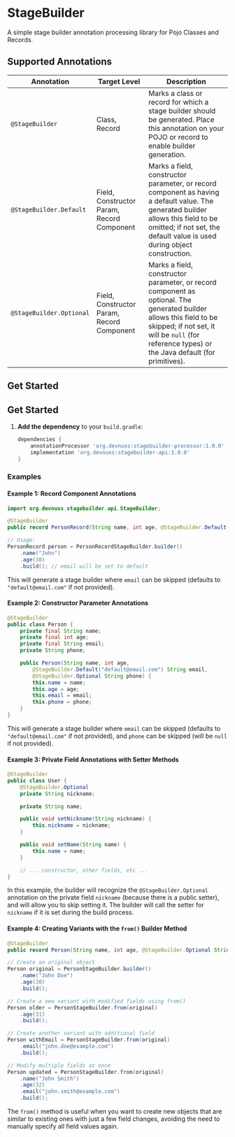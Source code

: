 # StageBuilder
A simple stage builder annotation processing library for Pojo Classes and Records.

## Supported Annotations

| Annotation                  | Target Level                                 | Description                                                                                                                                                                                                 |
|-----------------------------|----------------------------------------------|-------------------------------------------------------------------------------------------------------------------------------------------------------------------------------------------------------------|
| `@StageBuilder`             | Class, Record                                | Marks a class or record for which a stage builder should be generated. Place this annotation on your POJO or record to enable builder generation.                                                           |
| `@StageBuilder.Default`     | Field, Constructor Param, Record Component   | Marks a field, constructor parameter, or record component as having a default value. The generated builder allows this field to be omitted; if not set, the default value is used during object construction. |
| `@StageBuilder.Optional`    | Field, Constructor Param, Record Component   | Marks a field, constructor parameter, or record component as optional. The generated builder allows this field to be skipped; if not set, it will be `null` (for reference types) or the Java default (for primitives). |

## Get Started

## Get Started

1. **Add the dependency** to your `build.gradle`:
   ```groovy
   dependencies {
       annotationProcessor 'org.devnuxs:stagebuilder-processor:1.0.0'
       implementation 'org.devnuxs:stagebuilder-api:1.0.0'
   }
   ```



### Examples

#### Example 1: Record Component Annotations
```java
import org.devnuxs.stagebuilder.api.StageBuilder;

@StageBuilder
public record PersonRecord(String name, int age, @StageBuilder.Default("default@email.com") String email) {}

// Usage:
PersonRecord person = PersonRecordStageBuilder.builder()
    .name("John")
    .age(30)
    .build(); // email will be set to default
```

This will generate a stage builder where `email` can be skipped (defaults to `"default@email.com"` if not provided).

#### Example 2: Constructor Parameter Annotations
```java
@StageBuilder
public class Person {
    private final String name;
    private final int age;
    private final String email;
    private String phone;

    public Person(String name, int age,
        @StageBuilder.Default("default@email.com") String email,
        @StageBuilder.Optional String phone) {
        this.name = name;
        this.age = age;
        this.email = email;
        this.phone = phone;
    }
}
```
This will generate a stage builder where `email` can be skipped (defaults to `"default@email.com"` if not provided), and `phone` can be skipped (will be `null` if not provided).

#### Example 3: Private Field Annotations with Setter Methods
```java
@StageBuilder
public class User {
    @StageBuilder.Optional
    private String nickname;

    private String name;

    public void setNickname(String nickname) {
        this.nickname = nickname;
    }

    public void setName(String name) {
        this.name = name;
    }

    // ... constructor, other fields, etc ...
}
```
In this example, the builder will recognize the `@StageBuilder.Optional` annotation on the private field `nickname` (because there is a public setter), and will allow you to skip setting it. The builder will call the setter for `nickname` if it is set during the build process.

#### Example 4: Creating Variants with the `from()` Builder Method
```java
@StageBuilder
public record Person(String name, int age, @StageBuilder.Optional String email) {}

// Create an original object
Person original = PersonStageBuilder.builder()
    .name("John Doe")
    .age(30)
    .build();

// Create a new variant with modified fields using from()
Person older = PersonStageBuilder.from(original)
    .age(31)
    .build();

// Create another variant with additional field
Person withEmail = PersonStageBuilder.from(original)
    .email("john.doe@example.com")
    .build();

// Modify multiple fields at once
Person updated = PersonStageBuilder.from(original)
    .name("John Smith")
    .age(32)
    .email("john.smith@example.com")
    .build();
```

The `from()` method is useful when you want to create new objects that are similar to existing ones with just a few field changes, avoiding the need to manually specify all field values again.
